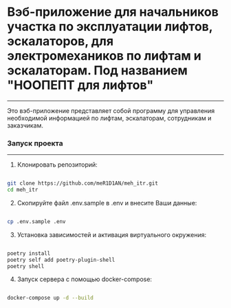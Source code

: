 # Вэб-приложение для начальников участка по эксплуатации лифтов, эскалаторов, для электромехаников по лифтам и эскалаторам. Под названием "НООПЕПТ для лифтов"
 * * *
Это вэб-приложение представляет собой программу для управления необходимой информацией по лифтам, эскалаторам, сотрудникам и заказчикам.

### Запуск проекта
***

1. Клонировать репозиторий:
```bash

git clone https://github.com/meR1D1AN/meh_itr.git
cd meh_itr
```
2. Скопируйте файл .env.sample в .env и внесите Ваши данные:
```bash

cp .env.sample .env
```
3. Установка зависимостей и активация виртуального окружения:
```bash

poetry install
poetry self add poetry-plugin-shell
poetry shell
```
4. Запуск сервера с помощью docker-compose:
```bash

docker-compose up -d --build
```

